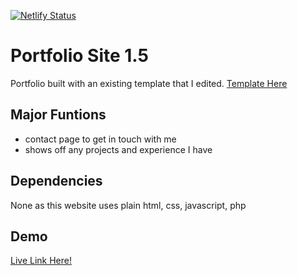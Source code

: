 [![Netlify Status](https://api.netlify.com/api/v1/badges/022c59e7-ae6b-48af-aaef-7cb64b3fc553/deploy-status)](https://app.netlify.com/sites/laughing-banach-4c5739/deploys)

# Portfolio Site 1.5

Portfolio built with an existing template that I edited.
[Template Here](https://bootstrapmade.com/free-html-bootstrap-template-my-resume/)

## Major Funtions

- contact page to get in touch with me
- shows off any projects and experience I have

## Dependencies

None as this website uses plain html, css, javascript, php

## Demo

[Live Link Here!](https://carlosluevano.netlify.app/)
